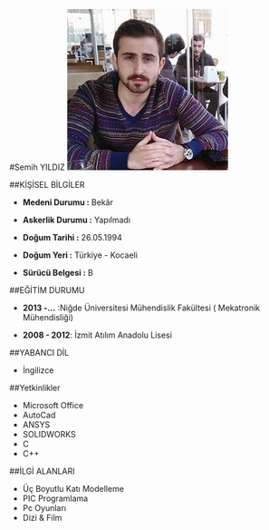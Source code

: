 #Semih YILDIZ
![](https://raw.githubusercontent.com/smhyldz/CV/master/resim.jpg)


##KİŞİSEL BİLGİLER

* **Medeni Durumu :** Bekâr 

* **Askerlik Durumu :** Yapılmadı 

* **Doğum Tarihi :** 26.05.1994 

* **Doğum Yeri :** Türkiye - Kocaeli 

* **Sürücü Belgesi :** B

##EĞİTİM DURUMU

* **2013 -…** :Niğde Üniversitesi Mühendislik Fakültesi ( Mekatronik Mühendisliği)

* **2008 - 2012**: İzmit Atılım Anadolu Lisesi

##YABANCI DİL

* İngilizce

##Yetkinlikler

 * Microsoft Office 
 * AutoCad 
 * ANSYS
 * SOLIDWORKS 
 * C 
 * C++

##İLGİ ALANLARI

* Üç Boyutlu Katı Modelleme  
* PIC Programlama 
* Pc Oyunları 
* Dizi & Film
